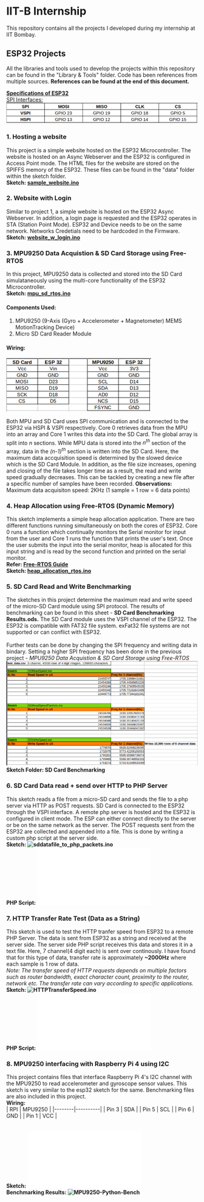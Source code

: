 # IIT-B Internship
This repository contains all the projects I developed during my internship at IIT Bombay. 

## ESP32 Projects
All the libraries and tools used to develop the projects within this repository can be found in the "Library & Tools" folder. Code has been references from multiple sources. **References can be found at the end of this document.**

<ins>**Specifications of ESP32**<ins/>
<br>SPI Interfaces:<br/>
![SPI Interfaces of ESP32](/MISC/SPI_Interfaces_ESP32.png)


### 1. Hosting a website
This project is a simple website hosted on the ESP32 Microcontroller. The website is hosted on an Async Webserver and the ESP32 is configured in Access Point mode. The HTML files for the website are stored on the SPIFFS memory of the ESP32. These files can be found in the "data" folder within the sketch folder.
<br>**Sketch: [sample_website.ino](/sample_website/sample_website.ino)**

### 2. Website with Login
Similar to project 1, a simple website is hosted on the ESP32 Async Webserver. In addition, a login page is requested and the ESP32 operates in STA (Station Point Mode). ESP32 and Device needs to be on the same network. Networks Credetials need to be hardcoded in the Firmware.
<br>**Sketch: [website_w_login.ino](/website_w_login/website_w_login.ino)**
  

### 3. MPU9250 Data Acquistion & SD Card Storage using Free-RTOS
In this project, MPU9250 data is collected and stored into the SD Card simulataneously using the multi-core functionality of the ESP32 Microcontroller.
<br>**Sketch: [mpu_sd_rtos.ino](/mpu_sd_rtos/mpu_sd_rtos.ino)**

#### Components Used:
1. MPU9250 (9-Axis (Gyro + Accelerometer + Magnetometer) MEMS MotionTracking Device)
2. Micro SD Card Reader Module

#### Wiring:
![MPU and SD Card Wiring](/MISC/mpu_sd_wiring.png)

Both MPU and SD Card uses SPI communication and is connected to the ESP32 via HSPI & VSPI respectively. Core 0 retrieves data from the MPU into an array and Core 1 writes this data into the SD Card. The global array is split into _n_ sections. While MPU data is stored into the _n<sup>th<sup/>_ section of the array, data in the _(n-1)<sup>th<sup/>_ section is written into the SD Card. Here, the maximum data accquisition speed is determined by the slowed device which is the SD Card Module. In addition, as the file size increases, opening and closing of the file takes longer time as a result, the read and write speed gradually decreases. This can be tackled by creating a new file after a specific number of samples have been recorded.
**Observations:** Maximum data acquisiton speed: 2KHz (1 sample = 1 row = 6 data points)
  
  
### 4. Heap Allocation using Free-RTOS (Dynamic Memory)
This sketch implements a simple heap allocation application. There are two different functions running simultaneously on both the cores of ESP32. Core 0 runs a function which continually monitors the Serial monitor for input from the user and Core 1 runs the function that prints the user's text. Once the user submits the input into the serial monitor, heap is allocated for this input string and is read by the second function and printed on the serial monitor. 
<br>**Refer: [Free-RTOS Guide](https://www.freertos.org/fr-content-src/uploads/2018/07/161204_Mastering_the_FreeRTOS_Real_Time_Kernel-A_Hands-On_Tutorial_Guide.pdf)**
<br>**Sketch: [heap_allocation_rtos.ino](/heap_allocation_rtos/heap_allocation_rtos.ino)**
  
### 5. SD Card Read and Write Benchmarking
The sketches in this project determine the maximum read and write speed of the micro-SD Card module using SPI protocol. The results of benchmarking can be found in this sheet - **SD Card Benchmarking Results.ods.** The SD Card module uses the VSPI channel of the ESP32. The ESP32 is compatible with FAT32 file system. exFat32 file systems are not supported or can conflict with ESP32.<br/>
<br>Further tests can be done by changing the SPI frequency and writing data in bindary. Setting a higher SPI frequency has been done in the previous project - _MPU9250 Data Acquistion & SD Card Storage using Free-RTOS_
![SD Card Benchmarking Results](/MISC/SD_BENCH_RESULTS.png)
<br>**Sketch Folder: SD Card Benchmarking**

### 6. SD Card Data read + send over HTTP to PHP Server
This sketch reads a file from a micro-SD card and sends the file to a php server via HTTP as POST requests. SD Card is connected to the ESP32 through the VSPI interface. A remote php server is hosted and the ESP32 is configured in client mode. The ESP can either connect directly to the server or be on the same network as the server. The POST requests sent from the ESP32 are collected and appended into a file. This is done by writing a custom php script at the server side.
<br>**Sketch: ![sddatafile_to_php_packets.ino](sddatafile_to_php_packets/sddatafile_to_php_packets.ino)**
<br>**PHP Script: ![espdata_sdcard.php](php_scripts/espdata_sdcard.php)**

### 7. HTTP Transfer Rate Test (Data as a String)
This sketch is used to test the HTTP tranfer speed from ESP32 to a remote PHP Server. The data is sent from ESP32 as a string and received at the server side. The server side PHP script receives this data and stores it in a text file. Here, 7 channel(4 digit each) is sent over continously. I have found that for this type of data, transfer rate is approximately **~2000Hz** where each sample is 1 row of data. 
<br>_Note: The transfer speed of HTTP requests depends on multiple factors such as router bandwidth, exact character count, proximity to the router, network etc. The transfer rate can vary according to specific applications._
<br>**Sketch: ![HTTPTransferSpeed.ino](HTTPTransferSpeed/HTTPTransferSpeed.ino)**
<br>**PHP Script: ![post-esp-data_v2.php](php_scripts/post-esp-data_v2.php)**
  
### 8. MPU9250 interfacing with Raspberry Pi 4 using I2C
This project contains files that interface Raspberry Pi 4's I2C channel with the MPU9250 to read accelerometer and gyroscope sensor values. This sketch is very similar to the esp32 sketch for the same. Benchmarking files are also included in this project.</br>
**Wiring:**</br>
| RPI | MPU9250 |
|--------|----------|
| Pin 3 | SDA |
| Pin 5 | SCL |
| Pin 6 | GND |
| Pin 1 | VCC | 

<br> **Sketch: ![i2c_mpu9250.py](MPU9250_RPI/i2c_mpu9250.py)**
<br> **Benchmarking Results: ![MPU9250-Python-Bench](MPU9250_RPI/MPU9250-Python-Bench)**

